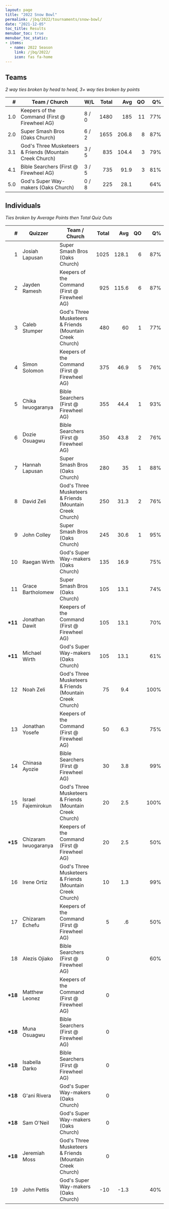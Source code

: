 ```yaml
---
layout: page
title: "2022 Snow Bowl"
permalink: /jbq/2022/tournaments/snow-bowl/
date: "2021-12-05"
toc_title: Results
menubar_toc: true
menubar_toc_static:
- items:
  - name: 2022 Season
    link: /jbq/2022/
    icon: fas fa-home
---
```


## Teams

*2 way ties broken by head to head, 3+ way ties broken by points*

| #   | Team / Church                                            | W/L   | Total | Avg   | QO | Q%  |
|----:|----------------------------------------------------------|-------|------:|------:|---:|----:|
| 1.0 | Keepers of the Command (First @ Firewheel AG)            | 8 / 0 | 1480  | 185   | 11 | 77% |
| 2.0 | Super Smash Bros (Oaks Church)                           | 6 / 2 | 1655  | 206.8 | 8  | 87% |
| 3.1 | God's Three Musketeers & Friends (Mountain Creek Church) | 3 / 5 | 835   | 104.4 | 3  | 79% |
| 4.1 | Bible Searchers (First @ Firewheel AG)                   | 3 / 5 | 735   | 91.9  | 3  | 81% |
| 5.0 | God's Super Way-makers (Oaks Church)                     | 0 / 8 | 225   | 28.1  |    | 64% |

## Individuals

*Ties broken by Average Points then Total Quiz Outs*

| #        | Quizzer              | Team / Church                                            | Total | Avg   | QO | Q%   |
|---------:|----------------------|----------------------------------------------------------|------:|------:|---:|-----:|
| 1        | Josiah Lapusan       | Super Smash Bros (Oaks Church)                           | 1025  | 128.1 | 6  | 87%  |
| 2        | Jayden Ramesh        | Keepers of the Command (First @ Firewheel AG)            | 925   | 115.6 | 6  | 87%  |
| 3        | Caleb Stumper        | God's Three Musketeers & Friends (Mountain Creek Church) | 480   | 60    | 1  | 77%  |
| 4        | Simon Solomon        | Keepers of the Command (First @ Firewheel AG)            | 375   | 46.9  | 5  | 76%  |
| 5        | Chika Iwuogaranya    | Bible Searchers (First @ Firewheel AG)                   | 355   | 44.4  | 1  | 93%  |
| 6        | Dozie Osuagwu        | Bible Searchers (First @ Firewheel AG)                   | 350   | 43.8  | 2  | 76%  |
| 7        | Hannah Lapusan       | Super Smash Bros (Oaks Church)                           | 280   | 35    | 1  | 88%  |
| 8        | David Zeli           | God's Three Musketeers & Friends (Mountain Creek Church) | 250   | 31.3  | 2  | 76%  |
| 9        | John Colley          | Super Smash Bros (Oaks Church)                           | 245   | 30.6  | 1  | 95%  |
| 10       | Raegan Wirth         | God's Super Way-makers (Oaks Church)                     | 135   | 16.9  |    | 75%  |
| 11       | Grace Bartholomew    | Super Smash Bros (Oaks Church)                           | 105   | 13.1  |    | 74%  |
| **\*11** | Jonathan Dawit       | Keepers of the Command (First @ Firewheel AG)            | 105   | 13.1  |    | 70%  |
| **\*11** | Michael Wirth        | God's Super Way-makers (Oaks Church)                     | 105   | 13.1  |    | 61%  |
| 12       | Noah Zeli            | God's Three Musketeers & Friends (Mountain Creek Church) | 75    | 9.4   |    | 100% |
| 13       | Jonathan Yosefe      | Keepers of the Command (First @ Firewheel AG)            | 50    | 6.3   |    | 75%  |
| 14       | Chinasa Ayozie       | Bible Searchers (First @ Firewheel AG)                   | 30    | 3.8   |    | 99%  |
| 15       | Israel Fajemirokun   | God's Three Musketeers & Friends (Mountain Creek Church) | 20    | 2.5   |    | 100% |
| **\*15** | Chizaram Iwuogaranya | Keepers of the Command (First @ Firewheel AG)            | 20    | 2.5   |    | 50%  |
| 16       | Irene Ortiz          | God's Three Musketeers & Friends (Mountain Creek Church) | 10    | 1.3   |    | 99%  |
| 17       | Chizaram Echefu      | Keepers of the Command (First @ Firewheel AG)            | 5     | .6    |    | 50%  |
| 18       | Alezis Ojiako        | Bible Searchers (First @ Firewheel AG)                   | 0     |       |    | 60%  |
| **\*18** | Matthew Leonez       | Keepers of the Command (First @ Firewheel AG)            | 0     |       |    |      |
| **\*18** | Muna Osuagwu         | Bible Searchers (First @ Firewheel AG)                   | 0     |       |    |      |
| **\*18** | Isabella Darko       | Bible Searchers (First @ Firewheel AG)                   | 0     |       |    |      |
| **\*18** | G'ani Rivera         | God's Super Way-makers (Oaks Church)                     | 0     |       |    |      |
| **\*18** | Sam O'Neil           | God's Super Way-makers (Oaks Church)                     | 0     |       |    |      |
| **\*18** | Jeremiah Moss        | God's Three Musketeers & Friends (Mountain Creek Church) | 0     |       |    |      |
| 19       | John Pettis          | God's Super Way-makers (Oaks Church)                     | -10   | -1.3  |    | 40%  |

